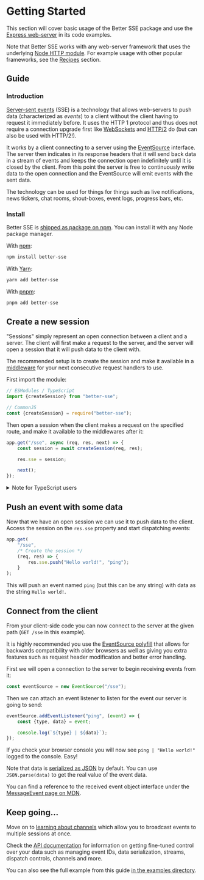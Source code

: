 # Getting Started

This section will cover basic usage of the Better SSE package and use the [Express web-server](https://expressjs.com/) in its code examples.

Note that Better SSE works with any web-server framework that uses the underlying [Node HTTP module](https://nodejs.org/api/http.html). For example usage with other popular frameworks, see the [Recipes](./recipes.md) section.

## Guide

### Introduction

[Server-sent events](https://developer.mozilla.org/en-US/docs/Web/API/Server-sent_events) (SSE) is a technology that allows web-servers to push data (characterized as _events_) to a client without the client having to request it immediately before. It uses the HTTP 1 protocol and thus does not require a connection upgrade first like [WebSockets](https://developer.mozilla.org/en-US/docs/Web/API/WebSockets_API) and [HTTP/2](https://developer.mozilla.org/en-US/docs/Glossary/HTTP_2) do (but can also be used with HTTP/2!).

It works by a client connecting to a server using the [EventSource](https://developer.mozilla.org/en-US/docs/Web/API/EventSource) interface. The server then indicates in its response headers that it will send back data in a stream of events and keeps the connection open indefinitely until it is closed by the client. From this point the server is free to continuously write data to the open connection and the EventSource will emit events with the sent data.

The technology can be used for things for things such as live notifications, news tickers, chat rooms, shout-boxes, event logs, progress bars, etc.

### Install

Better SSE is [shipped as package on npm](https://www.npmjs.com/package/better-sse). You can install it with any Node package manager.

With [npm](https://www.npmjs.com/get-npm):

```bash
npm install better-sse
```

With [Yarn](https://yarnpkg.com/):

```bash
yarn add better-sse
```

With [pnpm](https://pnpm.io/):

```bash
pnpm add better-sse
```

## Create a new session

"Sessions" simply represent an open connection between a client and a server. The client will first make a request to the server, and the server will open a session that it will push data to the client with.

The recommended setup is to create the session and make it available in a [middleware](https://expressjs.com/en/guide/using-middleware.html) for your next consecutive request handlers to use.

First import the module:

```javascript
// ESModules / TypeScript
import {createSession} from "better-sse";

// CommonJS
const {createSession} = require("better-sse");
```

Then open a session when the client makes a request on the specified route, and make it available to the middlewares after it:

```javascript
app.get("/sse", async (req, res, next) => {
	const session = await createSession(req, res);

	res.sse = session;

	next();
});
```

<details>
    <summary>Note for TypeScript users</summary>

If you are using Express, you can make the TypeScript compiler recognize the new property on the response object by [adding it to the global module declaration](https://stackoverflow.com/a/55718334/2954591) via [declaration merging](https://www.typescriptlang.org/docs/handbook/declaration-merging.html).

First import the `Session` class, directly:

```javascript
import {Session} from "better-sse";
```

Then add it to the Express `Response` interface:

```javascript
declare module "express-serve-static-core" {
	interface Response {
		sse: Session;
	}
}
```

You should now be able to access `res.sse` without TypeScript showing errors.

</details>

## Push an event with some data

Now that we have an open session we can use it to push data to the client. Access the session on the `res.sse` property and start dispatching events:

```javascript
app.get(
	"/sse",
	/* Create the session */
	(req, res) => {
		res.sse.push("Hello world!", "ping");
	}
);
```

This will push an event named `ping` (but this can be any string) with data as the string `Hello world!`.

## Connect from the client

From your client-side code you can now connect to the server at the given path (`GET /sse` in this example).

It is highly recommended you use the [EventSource polyfill](https://www.npmjs.com/package/eventsource) that allows for backwards compatibility with older browsers as well as giving you extra features such as request header modification and better error handling.

First we will open a connection to the server to begin receiving events from it:

```javascript
const eventSource = new EventSource("/sse");
```

Then we can attach an event listener to listen for the event our server is going to send:

```javascript
eventSource.addEventListener("ping", (event) => {
	const {type, data} = event;

	console.log(`${type} | ${data}`);
});
```

If you check your browser console you will now see `ping | "Hello world!"` logged to the console. Easy!

Note that data is [serialized as JSON](https://developer.mozilla.org/en-US/docs/Web/JavaScript/Reference/Global_Objects/JSON/stringify) by default. You can use `JSON.parse(data)` to get the real value of the event data.

You can find a reference to the received event object interface under the [MessageEvent page on MDN](https://developer.mozilla.org/en-US/docs/Web/API/MessageEvent).

## Keep going...

Move on to [learning about channels](./channels.md) which allow you to broadcast events to multiple sessions at once.

Check the [API documentation](./api.md) for information on getting fine-tuned control over your data such as managing event IDs, data serialization, streams, dispatch controls, channels and more.

You can also see the full example from this guide [in the examples directory](../examples).
